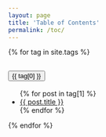 ```yaml
---
layout: page
title: 'Table of Contents'
permalink: /toc/
---
```


<!-- {% for tag in site.tags %}
<h3>{{ tag[0] }}</h3>
<ul>
  {% for post in tag[1] %}
  <li><a href="{{site.baseurl}}/{{ post.url }}">{{ post.title }}</a></li>
  {% endfor %}
</ul>
{% endfor %} -->


<div class="accordion accordion-flush" id="accordionFlushExample">
{% for tag in site.tags %}
  <div class="accordion-item">
    <h2 class="accordion-header" id="flush-headingOne">
      <button class="accordion-button collapsed" type="button" data-bs-toggle="collapse" data-bs-target="#{{ tag[0] }}" aria-expanded="false" aria-controls="flush-collapseOne">
       {{ tag[0] }}
      </button>
    </h2>
    <div id="{{ tag[0] }}" class="accordion-collapse collapse" aria-labelledby="flush-headingOne" data-bs-parent="#accordionFlushExample">
      <div class="accordion-body">
        <ul class="list-group list-group-flush">
        {% for post in tag[1] %}
            <li class="list-group-item"> <a class="blankLink" href="{{{ site.url }}{{ site.baseurl }}{{post.url}}"> {{ post.title }} </a></li>
        {% endfor %}
        </ul>
      </div>
    </div>
  </div>
  {% endfor %}
</div>
